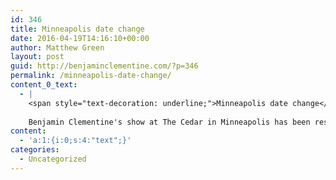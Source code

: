 ```yaml
---
id: 346
title: Minneapolis date change
date: 2016-04-19T14:16:10+00:00
author: Matthew Green
layout: post
guid: http://benjaminclementine.com/?p=346
permalink: /minneapolis-date-change/
content_0_text:
  - |
    <span style="text-decoration: underline;">Minneapolis date change</span>
    
    Benjamin Clementine's show at The Cedar in Minneapolis has been rescheduled to 12th June 2016. All other dates and tickets are <a href="http://benjaminclementine.com/performance/" target="_blank">here</a>.
content:
  - 'a:1:{i:0;s:4:"text";}'
categories:
  - Uncategorized
---
```

